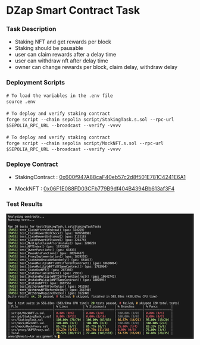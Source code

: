# DZap Smart Contract Task

### Task Description

- Staking NFT and get rewards per block
- Staking should be pausable
- user can claim rewards after a delay time
- user can withdraw nft after delay time
- owner can change rewards per block, claim delay, withdraw delay

### Deployment Scripts

```solidity
# To load the variables in the .env file
source .env

# To deploy and verify staking contract
forge script --chain sepolia script/StakingTask.s.sol --rpc-url $SEPOLIA_RPC_URL --broadcast --verify -vvvv

# To deploy and verify staking contract
forge script --chain sepolia script/MockNFT.s.sol --rpc-url $SEPOLIA_RPC_URL --broadcast --verify -vvvv

```

### Deploye Contract

- StakingContract : [0x600f947A88caF40eb57c2d8f501E781C4241E6A1]("https://sepolia.etherscan.io/address/0x600f947a88caf40eb57c2d8f501e781c4241e6a1#code")

- MockNFT : [0x06F1E088FD03CFb779B9df404B4394Bb613af3F4]("https://sepolia.etherscan.io/address/0x06f1e088fd03cfb779b9df404b4394bb613af3f4#code")


### Test Results
![Test Outputs](images/testOutput.png)



